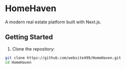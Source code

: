 # HomeHaven

A modern real estate platform built with Next.js.

## Getting Started

1. Clone the repository:
```bash
git clone https://github.com/website499/HomeHaven.git
cd HomeHaven
